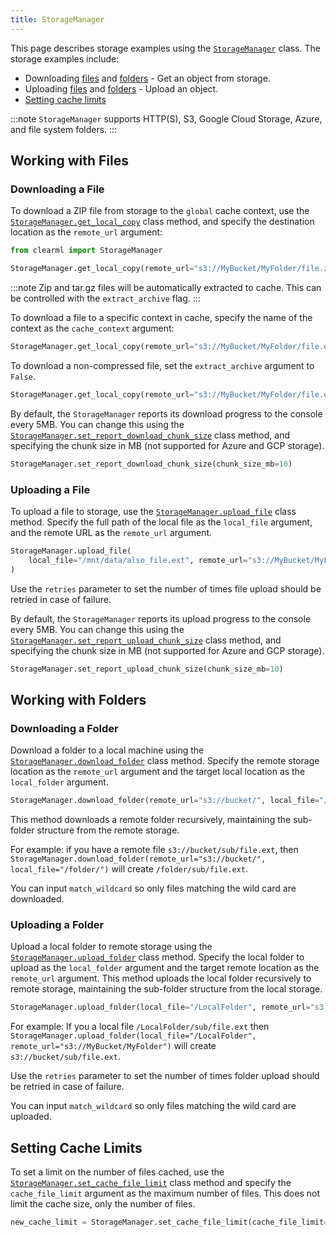 ```yaml
---
title: StorageManager
---
```


This page describes storage examples using the [`StorageManager`](../../references/sdk/storage.md) 
class. The storage examples include:

* Downloading [files](#downloading-a-file) and [folders](#downloading-a-folder) - Get an object from storage.
* Uploading [files](#uploading-a-file) and [folders](#uploading-a-folder) - Upload an object.
* [Setting cache limits](#setting-cache-limits)

:::note 
`StorageManager` supports HTTP(S), S3, Google Cloud Storage, Azure, and file system folders.
:::

## Working with Files
### Downloading a File

To download a ZIP file from storage to the `global` cache context, use the [`StorageManager.get_local_copy`](../../references/sdk/storage.md#storagemanagerget_local_copy) 
class method, and specify the destination location as the `remote_url` argument:

```python
from clearml import StorageManager

StorageManager.get_local_copy(remote_url="s3://MyBucket/MyFolder/file.zip")
```

:::note
Zip and tar.gz files will be automatically extracted to cache. This can be controlled with the `extract_archive` flag.
:::

To download a file to a specific context in cache, specify the name of the context as the `cache_context` argument:

```python
StorageManager.get_local_copy(remote_url="s3://MyBucket/MyFolder/file.ext", cache_context="test")
```

To download a non-compressed file, set the `extract_archive` argument to `False`. 

```python
StorageManager.get_local_copy(remote_url="s3://MyBucket/MyFolder/file.ext", extract_archive=False)
```

By default, the `StorageManager` reports its download progress to the console every 5MB. You can change this using the 
[`StorageManager.set_report_download_chunk_size`](../../references/sdk/storage.md#storagemanagerset_report_download_chunk_size) 
class method, and specifying the chunk size in MB (not supported for Azure and GCP storage).

```python
StorageManager.set_report_download_chunk_size(chunk_size_mb=10)
```

### Uploading a File

To upload a file to storage, use the [`StorageManager.upload_file`](../../references/sdk/storage.md#storagemanagerupload_file) 
class method. Specify the full path of the local file as the `local_file` argument, and the remote URL as the `remote_url` 
argument.

```python
StorageManager.upload_file(
    local_file="/mnt/data/also_file.ext", remote_url="s3://MyBucket/MyFolder/also_file.ext"
)
```

Use the `retries` parameter to set the number of times file upload should be retried in case of failure.

By default, the `StorageManager` reports its upload progress to the console every 5MB. You can change this using the 
[`StorageManager.set_report_upload_chunk_size`](../../references/sdk/storage.md#storagemanagerset_report_upload_chunk_size) 
class method, and specifying the chunk size in MB (not supported for Azure and GCP storage).

```python
StorageManager.set_report_upload_chunk_size(chunk_size_mb=10)
```

## Working with Folders
### Downloading a Folder
Download a folder to a local machine using the [`StorageManager.download_folder`](../../references/sdk/storage.md#storagemanagerdownload_folder) 
class method. Specify the remote storage location as the `remote_url` argument and the target local location as the 
`local_folder` argument. 

```python
StorageManager.download_folder(remote_url="s3://bucket/", local_file="/folder/’")
```

This method downloads a remote folder recursively, maintaining the sub-folder structure from 
the remote storage.

For example: if you have a remote file `s3://bucket/sub/file.ext`, then 
`StorageManager.download_folder(remote_url="s3://bucket/", local_file="/folder/")` will create `/folder/sub/file.ext`.

You can input `match_wildcard` so only files matching the wild card are downloaded.

### Uploading a Folder
Upload a local folder to remote storage using the [`StorageManager.upload_folder`](../../references/sdk/storage.md#storagemanagerupload_folder) 
class method. Specify the local folder to upload as the `local_folder` argument and the target remote location as the
`remote_url` argument. This method uploads the local folder recursively to remote storage, maintaining the sub-folder structure from the local 
storage. 

```python
StorageManager.upload_folder(local_file="/LocalFolder", remote_url="s3://MyBucket/MyFolder")
```

For example: If you a local file `/LocalFolder/sub/file.ext` then `StorageManager.upload_folder(local_file="/LocalFolder", remote_url="s3://MyBucket/MyFolder")`
will create `s3://bucket/sub/file.ext`.

Use the `retries` parameter to set the number of times folder upload should be retried in case of failure.

You can input `match_wildcard` so only files matching the wild card are uploaded.

## Setting Cache Limits

To set a limit on the number of files cached, use the [`StorageManager.set_cache_file_limit`](../../references/sdk/storage.md#storagemanagerset_cache_file_limit) 
class method and specify the `cache_file_limit` argument as the maximum number of files. This does not limit the cache size, 
only the number of files.

```python
new_cache_limit = StorageManager.set_cache_file_limit(cache_file_limit=100)
```